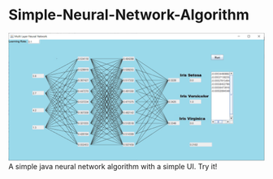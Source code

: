 # Simple-Neural-Network-Algorithm
![인공신경망](./img/neuralnet.png)
A simple java neural network algorithm with a simple UI. Try it!

